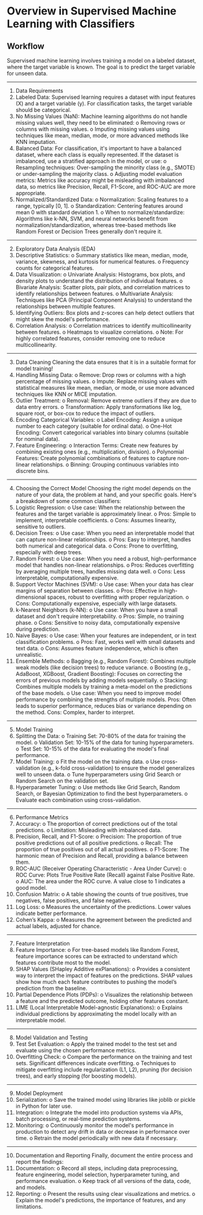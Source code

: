 # Overview in Supervised Machine Learning with Classifiers

## Workflow
Supervised machine learning involves training a model on a labeled dataset, where the target variable is known. The goal is to predict the target variable for unseen data.
________________________________________
1. Data Requirements
1.	Labeled Data: Supervised learning requires a dataset with input features (X) and a target variable (y). For classification tasks, the target variable should be categorical.
2.	No Missing Values (NaN): Machine learning algorithms do not handle missing values well, they need to be eliminated:
o	Removing rows or columns with missing values.
o	Imputing missing values using techniques like mean, median, mode, or more advanced methods like KNN imputation.
3.	Balanced Data: For classification, it's important to have a balanced dataset, where each class is equally represented. If the dataset is imbalanced, use a stratified approach in the model, or use:
o	Resampling techniques: Over-sampling the minority class (e.g., SMOTE) or under-sampling the majority class.
o	Adjusting model evaluation metrics: Metrics like accuracy might be misleading with imbalanced data, so metrics like Precision, Recall, F1-Score, and ROC-AUC are more appropriate.
4.	Normalized/Standardized Data:
o	Normalization: Scaling features to a range, typically [0, 1].
o	Standardization: Centering features around mean 0 with standard deviation 1.
o	When to normalize/standardize: Algorithms like k-NN, SVM, and neural networks benefit from normalization/standardization, whereas tree-based methods like Random Forest or Decision Trees generally don't require it.
________________________________________
2. Exploratory Data Analysis (EDA)
1.	Descriptive Statistics:
o	Summary statistics like mean, median, mode, variance, skewness, and kurtosis for numerical features.
o	Frequency counts for categorical features.
2.	Data Visualization:
o	Univariate Analysis: Histograms, box plots, and density plots to understand the distribution of individual features.
o	Bivariate Analysis: Scatter plots, pair plots, and correlation matrices to identify relationships between features.
o	Multivariate Analysis: Techniques like PCA (Principal Component Analysis) to understand the relationships between multiple features.
3.	Identifying Outliers: Box plots and z-scores can help detect outliers that might skew the model's performance.
4.	Correlation Analysis:
o	Correlation matrices to identify multicollinearity between features.
o	Heatmaps to visualize correlations.
o	Note: For highly correlated features, consider removing one to reduce multicollinearity.
________________________________________
3. Data Cleaning
Cleaning the data ensures that it is in a suitable format for model training!
1.	Handling Missing Data:
o	Remove: Drop rows or columns with a high percentage of missing values.
o	Impute: Replace missing values with statistical measures like mean, median, or mode, or use more advanced techniques like KNN or MICE imputation.
2.	Outlier Treatment:
o	Removal: Remove extreme outliers if they are due to data entry errors.
o	Transformation: Apply transformations like log, square root, or box-cox to reduce the impact of outliers.
3.	Encoding Categorical Variables:
o	Label Encoding: Assign a unique number to each category (suitable for ordinal data).
o	One-Hot Encoding: Convert categorical variables into binary columns (suitable for nominal data).
4.	Feature Engineering:
o	Interaction Terms: Create new features by combining existing ones (e.g., multiplication, division).
o	Polynomial Features: Create polynomial combinations of features to capture non-linear relationships.
o	Binning: Grouping continuous variables into discrete bins.
________________________________________
4. Choosing the Correct Model
Choosing the right model depends on the nature of your data, the problem at hand, and your specific goals. Here's a breakdown of some common classifiers:
1.	Logistic Regression:
o	Use case: When the relationship between the features and the target variable is approximately linear.
o	Pros: Simple to implement, interpretable coefficients.
o	Cons: Assumes linearity, sensitive to outliers.
2.	Decision Trees:
o	Use case: When you need an interpretable model that can capture non-linear relationships.
o	Pros: Easy to interpret, handles both numerical and categorical data.
o	Cons: Prone to overfitting, especially with deep trees.
3.	Random Forest:
o	Use case: When you need a robust, high-performance model that handles non-linear relationships.
o	Pros: Reduces overfitting by averaging multiple trees, handles missing data well.
o	Cons: Less interpretable, computationally expensive.
4.	Support Vector Machines (SVM):
o	Use case: When your data has clear margins of separation between classes.
o	Pros: Effective in high-dimensional spaces, robust to overfitting with proper regularization.
o	Cons: Computationally expensive, especially with large datasets.
5.	k-Nearest Neighbors (k-NN):
o	Use case: When you have a small dataset and don't require interpretability.
o	Pros: Simple, no training phase.
o	Cons: Sensitive to noisy data, computationally expensive during prediction.
6.	Naive Bayes:
o	Use case: When your features are independent, or in text classification problems.
o	Pros: Fast, works well with small datasets and text data.
o	Cons: Assumes feature independence, which is often unrealistic.
7.	Ensemble Methods:
o	Bagging (e.g., Random Forest): Combines multiple weak models (like decision trees) to reduce variance.
o	Boosting (e.g., AdaBoost, XGBoost, Gradient Boosting): Focuses on correcting the errors of previous models by adding models sequentially.
o	Stacking: Combines multiple models by training a meta-model on the predictions of the base models.
o	Use case: When you need to improve model performance by combining the strengths of multiple models. Pros: Often leads to superior performance, reduces bias or variance depending on the method. Cons: Complex, harder to interpret.
________________________________________
5. Model Training
1.	Splitting the Data:
o	Training Set: 70-80% of the data for training the model.
o	Validation Set: 10-15% of the data for tuning hyperparameters.
o	Test Set: 10-15% of the data for evaluating the model's final performance.
2.	Model Training:
o	Fit the model on the training data.
o	Use cross-validation (e.g., k-fold cross-validation) to ensure the model generalizes well to unseen data.
o	Tune hyperparameters using Grid Search or Random Search on the validation set.
3.	Hyperparameter Tuning:
o	Use methods like Grid Search, Random Search, or Bayesian Optimization to find the best hyperparameters.
o	Evaluate each combination using cross-validation.
________________________________________
6. Performance Metrics
1.	Accuracy:
o	The proportion of correct predictions out of the total predictions.
o	Limitation: Misleading with imbalanced data.
2.	Precision, Recall, and F1-Score:
o	Precision: The proportion of true positive predictions out of all positive predictions.
o	Recall: The proportion of true positives out of all actual positives.
o	F1-Score: The harmonic mean of Precision and Recall, providing a balance between them.
3.	ROC-AUC (Receiver Operating Characteristic - Area Under Curve):
o	ROC Curve: Plots True Positive Rate (Recall) against False Positive Rate.
o	AUC: The area under the ROC curve. A value close to 1 indicates a good model.
4.	Confusion Matrix:
o	A table showing the counts of true positives, true negatives, false positives, and false negatives.
5.	Log Loss:
o	Measures the uncertainty of the predictions. Lower values indicate better performance.
6.	Cohen’s Kappa:
o	Measures the agreement between the predicted and actual labels, adjusted for chance.
________________________________________
7. Feature Interpretation
1.	Feature Importance:
o	For tree-based models like Random Forest, feature importance scores can be extracted to understand which features contribute most to the model.
2.	SHAP Values (SHapley Additive exPlanations):
o	Provides a consistent way to interpret the impact of features on the predictions. SHAP values show how much each feature contributes to pushing the model’s prediction from the baseline.
3.	Partial Dependence Plots (PDPs):
o	Visualizes the relationship between a feature and the predicted outcome, holding other features constant.
4.	LIME (Local Interpretable Model-agnostic Explanations):
o	Explains individual predictions by approximating the model locally with an interpretable model.
________________________________________
8. Model Validation and Testing
1.	Test Set Evaluation:
o	Apply the trained model to the test set and evaluate using the chosen performance metrics.
2.	Overfitting Check:
o	Compare the performance on the training and test sets. Significant differences indicate overfitting.
o	Techniques to mitigate overfitting include regularization (L1, L2), pruning (for decision trees), and early stopping (for boosting models).
________________________________________
9. Model Deployment
1.	Serialization:
o	Save the trained model using libraries like joblib or pickle in Python for later use.
2.	Integration:
o	Integrate the model into production systems via APIs, batch processing, or real-time prediction systems.
3.	Monitoring:
o	Continuously monitor the model's performance in production to detect any drift in data or decrease in performance over time.
o	Retrain the model periodically with new data if necessary.
________________________________________
10. Documentation and Reporting
Finally, document the entire process and report the findings:
1.	Documentation:
o	Record all steps, including data preprocessing, feature engineering, model selection, hyperparameter tuning, and performance evaluation.
o	Keep track of all versions of the data, code, and models.
2.	Reporting:
o	Present the results using clear visualizations and metrics.
o	Explain the model's predictions, the importance of features, and any limitations.
